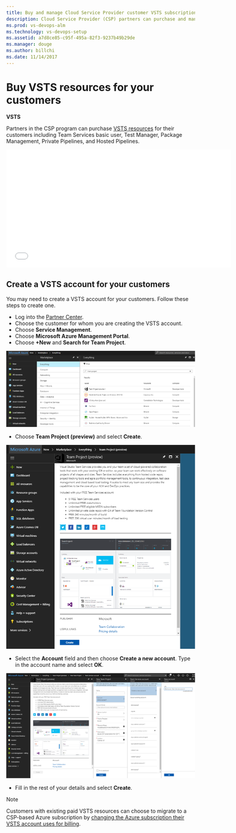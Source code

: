 ```yaml
---
title: Buy and manage Cloud Service Provider customer VSTS subscriptions
description: Cloud Service Provider (CSP) partners can purchase and manage Visual Studio Team Services for their customers
ms.prod: vs-devops-alm
ms.technology: vs-devops-setup
ms.assetid: a7d8ce85-c95f-495a-82f3-9237b49b29de
ms.manager: douge
ms.author: billchi
ms.date: 11/14/2017
---
```



# Buy VSTS resources for your customers

**VSTS**

Partners in the CSP program can purchase [VSTS resources](https://www.visualstudio.com/team-services/pricing) for 
their customers including Team Services basic user, Test Manager, Package Management, Private Pipelines, and 
Hosted Pipelines.


<iframe src="//channel9.msdn.com/Shows/Visual-Studio-for-CSP-Partners/CSP-How-to-buy-VSTS/player" width="600" height="315" allowFullScreen="true" frameBorder="0"></iframe>


## Create a VSTS account for your customers

You may need to create a VSTS account for your customers. Follow these steps to create one.

* Log into the [Partner Center](https://partnercenter.microsoft.com).
* Choose the customer for whom you are creating the VSTS account.
* Choose **Service Management**.
* Choose **Microsoft Azure Management Portal**.
* Choose **+New** and **Search for Team Project**.

![Search for Team Project on the Azure Portal](../_img/csp/azure-marketplace-vsts-csp.png)

* Choose **Team Project (preview)** and select **Create**.

![Create your new VSTS account](../_img/csp/azure-marketplace-vsts-create.png)

* Select the **Account** field and then choose **Create a new account**. Type in the account name and select **OK**.

![Populate your account with your info](../_img/csp/azure-marketplace-vsts-create2.png)

* Fill in the rest of your details and select **Create**.

 > [!NOTE]
 > Customers with existing paid VSTS resources can choose to migrate to a CSP-based Azure subscription by 
 > [changing the Azure subscription their VSTS account uses for billing](../change-azure-subscription.md).
 